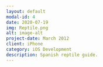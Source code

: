 ```yaml
---
layout: default
modal-id: 4
date: 2020-07-19
img: Reptile.png
alt: image-alt
project-date: March 2012
client: iPhone
category: iOS Development
description: Spanish reptile guide.
---
```

